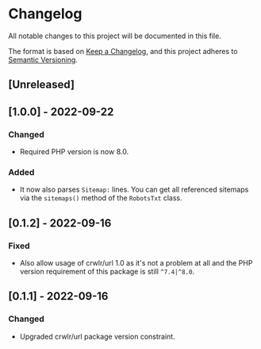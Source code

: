 # Changelog
All notable changes to this project will be documented in this file.

The format is based on [Keep a Changelog](https://keepachangelog.com/en/1.0.0/),
and this project adheres to [Semantic Versioning](https://semver.org/spec/v2.0.0.html).

## [Unreleased]

## [1.0.0] - 2022-09-22
### Changed
- Required PHP version is now 8.0.

### Added
- It now also parses `Sitemap:` lines. You can get all referenced sitemaps via the `sitemaps()` method of the `RobotsTxt` class.

## [0.1.2] - 2022-09-16
### Fixed
- Also allow usage of crwlr/url 1.0 as it's not a problem at all and the PHP version requirement of this package is still `^7.4|^8.0`.

## [0.1.1] - 2022-09-16
### Changed
- Upgraded crwlr/url package version constraint.
